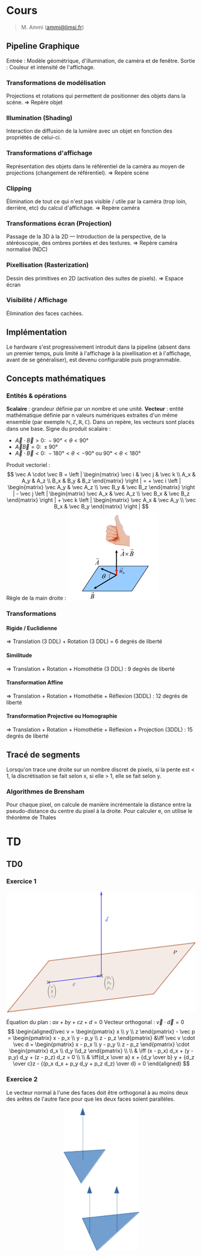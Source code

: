 # Cours

> M. Ammi (ammi@limsi.fr)

## Pipeline Graphique

Entrée : Modèle géométrique, d'illumination, de caméra et de fenêtre.
Sortie : Couleur et intensité de l'affichage.

### Transformations de modélisation

Projections et rotations qui permettent de positionner des objets dans la scène.
⇒ Repère objet

### Illumination (Shading)

Interaction de diffusion de la lumière avec un objet en fonction des propriétés de celui-ci.

### Transformations d'affichage

Représentation des objets dans le référentiel de la caméra au moyen de projections (changement de référentiel).
⇒ Repère scène

### Clipping

Élimination de tout ce qui n'est pas visible / utile par la caméra (trop loin, derrière, etc) du calcul d'affichage.
⇒ Repère caméra

### Transformations écran (Projection)

Passage de la 3D à la 2D — Introduction de la perspective, de la stéréoscopie, des ombres portées et des textures.
⇒ Repère caméra normalisé (NDC)

### Pixellisation (Rasterization)

Dessin des primitives en 2D (activation des suites de pixels).
⇒ Espace écran

### Visibilité / Affichage

Élimination des faces cachées.

## Implémentation

Le hardware s'est progressivement introduit dans la pipeline (absent dans un premier temps, puis limité à l'affichage à la pixellisation et à l'affichage, avant de se généraliser), est devenu configurable puis programmable.

## Concepts mathématiques

### Entités & opérations

**Scalaire** : grandeur définie par un nombre et une unité.
**Vecteur** : entité mathématique définie par n valeurs numériques extraites d'un même ensemble (par exemple $\mathbb N, \mathbb Z, \mathbb R, \mathbb C$).
Dans un repère, les vecteurs sont placés dans une base.
Signe du produit scalaire : 
 - $\vec A \cdot \vec B \gt 0 : \ -90° \lt \theta \lt 90°$
 -  $\vec A  \vec B = 0 : \ \pm 90°$
 - $\vec A \cdot \vec B \lt 0 : \ -180° \lt \theta \lt -90° \text{ ou } 90° \lt \theta \lt 180°$

Produit vectoriel :
$$ \vec A \cdot \vec B = \left |
\begin{matrix}
\vec i & \vec j & \vec k \\
A_x & A_y & A_z \\ 
B_x & B_y & B_z
\end{matrix} \right | = + \vec i \left |
\begin{matrix}
\vec A_y & \vec A_z \\
\vec B_y & \vec B_z
\end{matrix} \right | - \vec j \left | \begin{matrix}
\vec A_x & \vec A_z \\
\vec B_x & \vec B_z
\end{matrix} \right | + \vec k \left |
\begin{matrix}
\vec A_x & \vec A_y \\
\vec B_x & \vec B_y
\end{matrix} \right |
$$
Règle de la main droite :
![](https://raw.githubusercontent.com/LifelongNovember/Cours/master/img/main%20droite.png)
### Transformations

#### Rigide / Euclidienne

⇒ Translation (3 DDL) + Rotation (3 DDL) = 6 degrés de liberté

#### Similitude

⇒ Translation + Rotation + Homothétie (3 DDL) : 9 degrés de liberté

#### Transformation Affine

⇒ Translation + Rotation + Homothétie + Réflexion (3DDL) : 12 degrés de liberté

#### Transformation Projective ou Homographie

⇒ Translation + Rotation + Homothétie + Réflexion + Projection (3DDL) : 15 degrés de liberté

## Tracé de segments

Lorsqu'on trace une droite sur un nombre discret de pixels, si la pente est < 1, la discrétisation se fait selon x, si elle > 1, elle se fait selon y. 

### Algorithmes de Brensham

Pour chaque pixel, on calcule de manière incrémentale la distance entre la pseudo-distance du centre du pixel à la droite.
Pour calculer e, on utilise le théorème de Thales

# TD

## TD0

### Exercice 1
<div align="center"><img src="https://raw.githubusercontent.com/LifelongNovember/Cours/master/img/cg_exo1.png" width=500px /></div>


Équation du plan : $ax + by + cz + d = 0$
Vecteur orthogonal : $\vec v \cdot \vec d = 0$
$$
\begin{aligned}\vec v = \begin{pmatrix} x \\ y \\ z \end{pmatrix} - \vec p = \begin{pmatrix} x - p_x \\ y - p_y \\ z - p_z \end{pmatrix} &\iff
\vec v \cdot \vec d = \begin{pmatrix} x - p_x \\ y - p_y \\ z - p_z \end{pmatrix} \cdot \begin{pmatrix} d_x \\ d_y \\d_z \end{pmatrix} \\ \\
& \iff (x - p_x) d_x + (y - p_y) d_y + (z - p_z) d_z = 0 \\ \\
& \iff{d_x \over a} x + {d_y \over b} y + {d_z \over c}z - {(p_x d_x + p_y d_y + p_z d_z) \over d} = 0
\end{aligned}
$$

### Exercice 2

Le vecteur normal à l'une des faces doit être orthogonal à au moins deux des arêtes de l'autre face pour que les deux faces soient parallèles.

<div align="center"><img src="https://raw.githubusercontent.com/LifelongNovember/Cours/master/img/faces%20triangulaires.png" width=200px/></div>


<!--stackedit_data:
eyJoaXN0b3J5IjpbLTE0MjQ1NTIyMzYsMTQ2NzM0NjU2MywxMj
I3OTQyNzcxLC0xMDcxMzE4OTYxLDExMzg2NjI3MjhdfQ==
-->